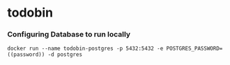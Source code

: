 # todobin

### Configuring Database to run locally

```docker run --name todobin-postgres -p 5432:5432 -e POSTGRES_PASSWORD=((password)) -d postgres```